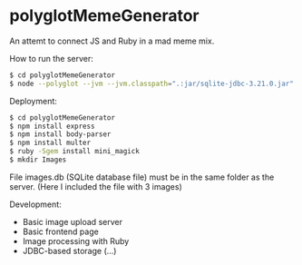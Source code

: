 # polyglotMemeGenerator

An attemt to connect JS and Ruby in a mad meme mix.

How to run the server:
```sh
$ cd polyglotMemeGenerator
$ node --polyglot --jvm --jvm.classpath=".:jar/sqlite-jdbc-3.21.0.jar" server.js
```

Deployment:

```sh
$ cd polyglotMemeGenerator
$ npm install express
$ npm install body-parser
$ npm install multer
$ ruby -Sgem install mini_magick
$ mkdir Images
```

File images.db (SQLite database file) must be in the same folder as the server.
(Here I included the file with 3 images) 

Development:
* Basic image upload server
* Basic frontend page
* Image processing with Ruby
* JDBC-based storage (...)
